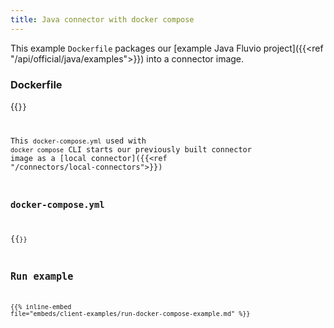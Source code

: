 ```yaml
---
title: Java connector with docker compose
---
```


This example `Dockerfile` packages our [example Java Fluvio project]({{<ref "/api/official/java/examples">}}) into a connector image.

### Dockerfile

{{<code file="embeds/client-examples/java/Dockerfile" lang="Dockerfile" copy=true >}}

This `docker-compose.yml` used with `docker compose` CLI starts our previously built connector image as a [local connector]({{<ref "/connectors/local-connectors">}})

### docker-compose.yml

{{<code file="embeds/client-examples/java/docker-compose.yml" lang="yaml" copy=true >}}

## Run example


{{% inline-embed file="embeds/client-examples/run-docker-compose-example.md" %}}